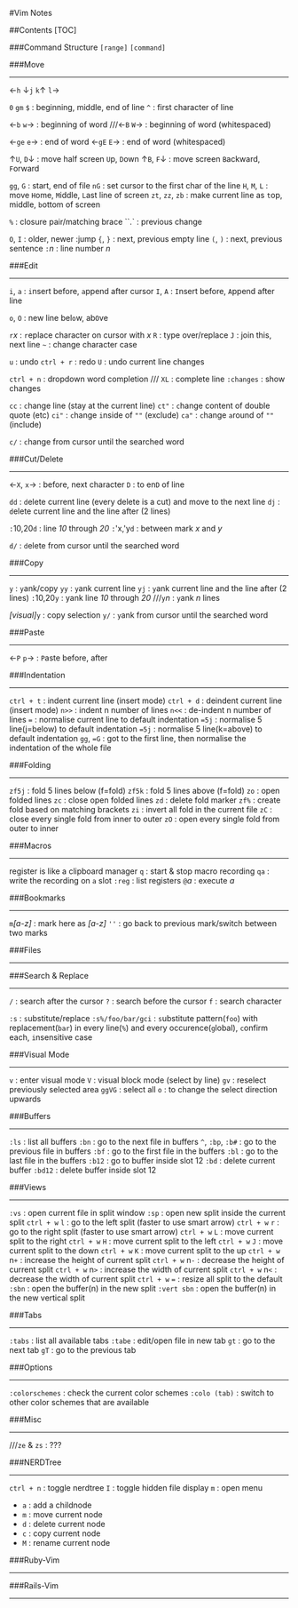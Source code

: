 #Vim Notes

##Contents
[TOC]

###Command Structure
`[range]` `[command]`

###Move
- - -
&larr;`h` &darr;`j` `k`&uarr; `l`&rarr;

`0` `gm` `$` : beginning, middle, end of line
`^` : first character of line

&larr;`b` `w`&rarr; : beginning of word
///&larr;`B` `W`&rarr; : beginning of word (whitespaced)

&larr;`ge` `e`&rarr; : end of word
&larr;`gE` `E`&rarr; : end of word (whitespaced)

&uarr;`U`, `D`&darr; : move half screen `U`p, `D`own
&uarr;`B`, `F`&darr; : move screen `B`ackward, `F`orward

`gg`, `G` : start, end of file
`nG` : set cursor to the first char of the line
`H`, `M`, `L` : move `H`ome, `M`iddle, `L`ast line of screen
`zt`, `zz`, `zb` : make current line as `t`op, middle, `b`ottom of screen

`%` : closure pair/matching brace
``.` : previous change

`O`, `I` : older, newer :jump
`{`, `}` : next, previous empty line
`(`, `)` : next, previous sentence
`:`*n* : line number *n*

###Edit
- - -
`i`, `a` : `i`nsert before, `a`ppend after cursor
`I`, `A` : `I`nsert before, `A`ppend after line

`o`, `O` : new line bel`o`w, ab`O`ve

`r`*x* : `r`eplace character on cursor with *x*
`R` : type over/replace
`J` : join this, next line
`~` : change character case

`u` : undo
`ctrl + r` : redo
`U` : undo current line changes

`ctrl + n` : dropdown word completion
/// `XL` : complete line
`:changes` : show changes

`cc` : `c`hange line (stay at the current line)
`ct"` : `c`hange content of double quote (etc)
`ci"` : `c`hange `i`nside of `""` (exclude)
`ca"` : `c`hange `a`round of `""` (include)

`c/` : `c`hange from cursor until the searched word


###Cut/Delete
- - -
&larr;`X`, `x`&rarr; : before, next character
`D` : to en`D` of line

`dd` : `d`elete current line (every delete is a cut) and move to the next line
`dj` : `d`elete current line and the line after (2 lines)

`:`10,20`d` : line *10* through *20*
`:`'x,'y`d` : between mark *x* and *y*

`d/` : `d`elete from cursor until the searched word

###Copy
- - -
`y` : `y`ank/copy
`yy` : `y`ank current line
`yj` : `y`ank current line and the line after (2 lines)
`:`10,20`y` : yank line *10* through *20*
///`y`*n* : `y`ank *n* lines

*[visual]*`y` : copy selection
`y/` : `y`ank from cursor until the searched word

###Paste
- - -
&larr;`P` `p`&rarr; : `P`aste before, after

###Indentation
- - -
`ctrl + t` : indent current line (insert mode)
`ctrl + d` : deindent current line (insert mode)
`n>>` : indent n number of lines
`n<<` : de-indent n number of lines
`=` : normalise current line to default indentation
`=5j` : normalise 5 line(j=below) to default indentation
`=5j` : normalise 5 line(k=above) to default indentation
`gg`, `=G` : got to the first line, then normalise the indentation of the whole file

###Folding
- - -
`zf5j` : fold 5 lines below (f=fold)
`zf5k` : fold 5 lines above (f=fold)
`zo` : open folded lines
`zc` : close open folded lines
`zd` : delete fold marker
`zf%` : create fold based on matching brackets
`zi` : invert all fold in the current file
`zC` : close every single fold from inner to outer
`zO` : open every single fold from outer to inner

###Macros
- - -
register is like a clipboard manager
`q` : start & stop macro recording
`qa` : write the recording on `a` slot
`:reg` : list registers
`@`*a* : execute *a*

###Bookmarks
- - -
`m`*[a-z]* : mark here as *[a-z]*
`''` : go back to previous mark/switch between two marks

###Files
- - -

###Search & Replace
- - -

`/` : search after the cursor
`?` : search before the cursor
`f` : search character

`:s` : `s`ubstitute/replace
`:s%/foo/bar/gci` : `s`ubstitute pattern(`foo`) with replacement(`bar`) in every line(`%`) and every occurence(`g`lobal), `c`onfirm each, `i`nsensitive case


###Visual Mode
- - -
`v` : enter visual mode
`V` : visual block mode (select by line)
`gv` : reselect previously selected area
`ggVG` : select all
`o` : to change the select direction upwards

###Buffers
- - -
`:ls` : list all buffers
`:bn` : go to the next file in buffers
`^`, `:bp`, `:b#` : go to the previous file in buffers
`:bf` : go to the first file in the buffers
`:bl` : go to the last file in the buffers
`:b12` : go to buffer inside slot 12
`:bd` : delete current buffer
`:bd12` : delete buffer inside slot 12

###Views
- - -
`:vs` : open current file in split window
`:sp` : open new split inside the current split
`ctrl + w` `l` : go to the left split (faster to use smart arrow)
`ctrl + w` `r` : go to the right split (faster to use smart arrow)
`ctrl + w` `L` : move current split to the right
`ctrl + w` `H` : move current split to the left
`ctrl + w` `J` : move current split to the down
`ctrl + w` `K` : move current split to the up
`ctrl + w` n`+` : increase the height of current split
`ctrl + w` n`-` : decrease the height of current split
`ctrl + w` n`>` : increase the width of current split
`ctrl + w` n`<` : decrease the width of current split
`ctrl + w` `=` : resize all split to the default
`:sbn` : open the buffer(n) in the new split
`:vert sbn` : open the buffer(n) in the new vertical split

###Tabs
- - -
`:tabs` : list all available tabs
`:tabe` : edit/open file in new tab
`gt` : go to the next tab
`gT` : go to the previous tab

###Options
- - -
`:colorschemes` : check the current color schemes
`:colo (tab)` : switch to other color schemes that are available

###Misc
- - -
///`ze` & `zs` : ???

###NERDTree
- - -
`ctrl + n`	 : toggle nerdtree
`I` : toggle hidden file display
`m` : open menu
- `a` : add a childnode
- `m` : move current node
- `d` : delete current node
- `c` : copy current node
- `M` : rename current node

###Ruby-Vim
- - -

###Rails-Vim
- - -
